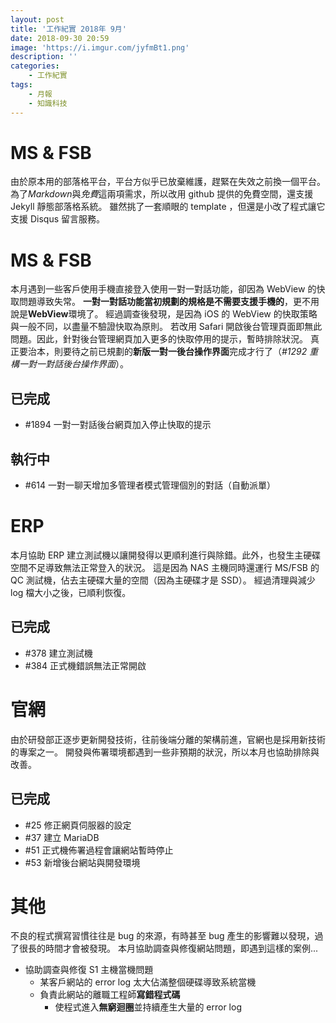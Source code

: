 ```yaml
---
layout: post
title: '工作紀實 2018年 9月'
date: 2018-09-30 20:59
image: 'https://i.imgur.com/jyfmBt1.png'
description: ''
categories:
    - 工作紀實
tags:
    - 月報
    - 知識科技
---
```

# MS & FSB
由於原本用的部落格平台，平台方似乎已放棄維護，趕緊在失效之前換一個平台。
為了*Markdown*與*免費*這兩項需求，所以改用 github 提供的免費空間，還支援 Jekyll 靜態部落格系統。
雖然挑了一套順眼的 template ，但還是小改了程式讓它支援 Disqus 留言服務。

# MS & FSB

本月遇到一些客戶使用手機直接登入使用一對一對話功能，卻因為 WebView 的快取問題導致失常。
**一對一對話功能當初規劃的規格是不需要支援手機的**，更不用說是**WebView**環境了。
經過調查後發現，是因為 iOS 的 WebView 的快取策略與一般不同，以盡量不驗證快取為原則。
若改用 Safari 開啟後台管理頁面即無此問題。因此，針對後台管理網頁加入更多的快取停用的提示，暫時排除狀況。
真正要治本，則要待之前已規劃的**新版一對一後台操作界面**完成才行了（*#1292 重構一對一對話後台操作界面*）。

## 已完成

* #1894 一對一對話後台網頁加入停止快取的提示

## 執行中

* #614 一對一聊天增加多管理者模式管理個別的對話（自動派單）

# ERP

本月協助 ERP 建立測試機以讓開發得以更順利進行與除錯。此外，也發生主硬碟空間不足導致無法正常登入的狀況。
這是因為 NAS 主機同時還運行 MS/FSB 的 QC 測試機，佔去主硬碟大量的空間（因為主硬碟才是 SSD）。
經過清理與減少 log 檔大小之後，已順利恢復。

## 已完成

* #378 建立測試機
* #384 正式機錯誤無法正常開啟

# 官網

由於研發部正逐步更新開發技術，往前後端分離的架構前進，官網也是採用新技術的專案之一。
開發與佈署環境都遇到一些非預期的狀況，所以本月也協助排除與改善。

## 已完成

* #25 修正網頁伺服器的設定
* #37 建立 MariaDB
* #51 正式機佈署過程會讓網站暫時停止
* #53 新增後台網站與開發環境

# 其他

不良的程式撰寫習慣往往是 bug 的來源，有時甚至 bug 產生的影響難以發現，過了很長的時間才會被發現。
本月協助調查與修復網站問題，即遇到這樣的案例...

* 協助調查與修復 S1 主機當機問題
    + 某客戶網站的 error log 太大佔滿整個硬碟導致系統當機
    + 負責此網站的離職工程師**寫錯程式碼**
        - 使程式進入**無窮迴圈**並持續產生大量的 error log
